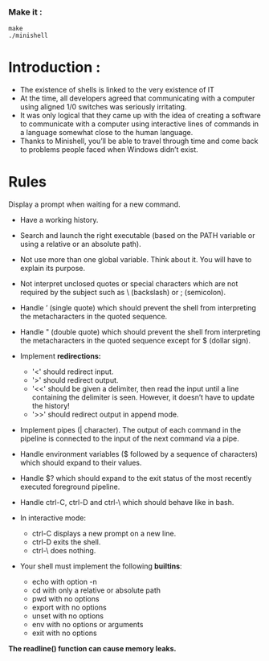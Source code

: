 ### **Make it :**
  ```
make
./minishell
  ```

# Introduction :
- The existence of shells is linked to the very existence of IT
- At the time, all developers agreed that communicating with a computer using aligned 1/0 switches was seriously irritating.
- It was only logical that they came up with the idea of creating a software to communicate with a computer using interactive lines of commands in a language somewhat close to the human language.
- Thanks to Minishell, you’ll be able to travel through time and come back to problems
people faced when Windows didn’t exist.

# Rules
Display a prompt when waiting for a new command.
- Have a working history.
- Search and launch the right executable (based on the PATH variable or using a
relative or an absolute path).
- Not use more than one global variable. Think about it. You will have to explain
its purpose.
- Not interpret unclosed quotes or special characters which are not required by the
subject such as \ (backslash) or ; (semicolon).
- Handle ’ (single quote) which should prevent the shell from interpreting the metacharacters in the quoted sequence.
- Handle " (double quote) which should prevent the shell from interpreting the metacharacters in the quoted sequence except for $ (dollar sign).

- Implement **redirections:**
  - '<' should redirect input.
  - '>' should redirect output.
  - '<<' should be given a delimiter, then read the input until a line containing the delimiter is seen. However, it doesn’t have to update the history!
  - '>>' should redirect output in append mode.
- Implement pipes (| character). The output of each command in the pipeline is
connected to the input of the next command via a pipe.
- Handle environment variables ($ followed by a sequence of characters) which
should expand to their values.
- Handle $? which should expand to the exit status of the most recently executed
foreground pipeline.
- Handle ctrl-C, ctrl-D and ctrl-\ which should behave like in bash.
-  In interactive mode:
   -  ctrl-C displays a new prompt on a new line.
   -  ctrl-D exits the shell.
   -  ctrl-\ does nothing.
-  Your shell must implement the following **builtins**:
   -  echo with option -n
   -  cd with only a relative or absolute path
   -  pwd with no options
   -  export with no options
   -  unset with no options
   -  env with no options or arguments
   -  exit with no options

**The readline() function can cause memory leaks.**

